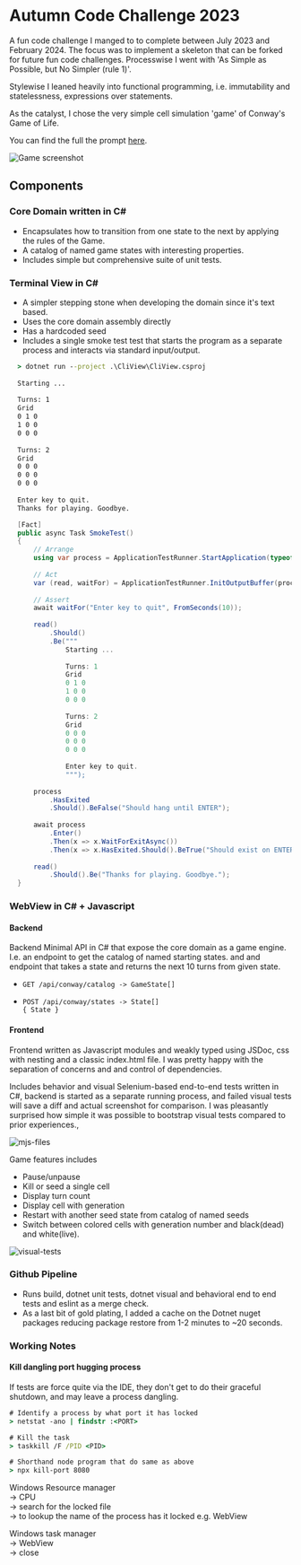 ﻿# Autumn Code Challenge 2023

A fun code challenge I manged to to complete between July 2023 and February 2024. 
The focus was to implement a skeleton that can be forked for future fun code challenges.
Processwise I went with 'As Simple as Possible, but No Simpler (rule 1)'.

Stylewise I leaned heavily into functional programming, i.e. immutability and statelessness,
expressions over statements.

As the catalyst, I chose the very simple cell simulation 'game' of Conway's Game of Life.

You can find the full the prompt [here](https://tugend.github.io/challenges/2023/07/28/autumn-code-challenge.html).

![Game screenshot](./readme-assets/game-screenshot-beacon.png)

## Components

### Core Domain written in C#
  - Encapsulates how to transition from one state to the next by applying the rules of the Game.
  - A catalog of named game states with interesting properties.
  - Includes simple but comprehensive suite of unit tests.
  
### Terminal View in C#
  - A simpler stepping stone when developing the domain since it's text based.
  - Uses the core domain assembly directly 
  - Has a hardcoded seed
  - Includes a single smoke test test that starts the program as a separate process and interacts via standard input/output. 

  ```cmd
    > dotnet run --project .\CliView\CliView.csproj
    
    Starting ...
    
    Turns: 1
    Grid
    0 1 0
    1 0 0
    0 0 0
    
    Turns: 2
    Grid
    0 0 0
    0 0 0
    0 0 0
    
    Enter key to quit.
    Thanks for playing. Goodbye.
  ```

  ```csharp
    [Fact]
    public async Task SmokeTest()
    {
        // Arrange
        using var process = ApplicationTestRunner.StartApplication(typeof(Program));
        
        // Act
        var (read, waitFor) = ApplicationTestRunner.InitOutputBuffer(process);
        
        // Assert
        await waitFor("Enter key to quit", FromSeconds(10));
        
        read()
            .Should()
            .Be("""
                Starting ...
    
                Turns: 1
                Grid
                0 1 0
                1 0 0
                0 0 0
    
                Turns: 2
                Grid
                0 0 0
                0 0 0
                0 0 0
    
                Enter key to quit.
                """);
        
        process
            .HasExited
            .Should().BeFalse("Should hang until ENTER");
    
        await process
            .Enter()
            .Then(x => x.WaitForExitAsync())
            .Then(x => x.HasExited.Should().BeTrue("Should exist on ENTER"));
            
        read()
            .Should().Be("Thanks for playing. Goodbye.");
    }
  ```

### WebView in C# + Javascript

#### Backend
Backend Minimal API in C# that expose the core domain as a game engine.
I.e. an endpoint to get the catalog of named starting states.
and and endpoint that takes a state and returns the next 10 turns from given state.
- ```
  GET /api/conway/catalog -> GameState[]
  ```
- ```
  POST /api/conway/states -> State[] 
  { State }
  ```

#### Frontend      
Frontend written as Javascript modules and weakly typed using JSDoc, css with nesting and a classic index.html file.
I was pretty happy with the separation of concerns and and control of dependencies.

Includes behavior and visual Selenium-based end-to-end tests written in C#,
backend is started as a separate running process,
and failed visual tests will save a diff and actual screenshot for comparison.
I was pleasantly surprised how simple it was possible to bootstrap visual tests compared to prior experiences.,

![mjs-files](./readme-assets/wwwroot-files.png)

Game features includes
  - Pause/unpause
  - Kill or seed a single cell
  - Display turn count
  - Display cell with generation 
  - Restart with another seed state from catalog of named seeds
  - Switch between colored cells with generation number and black(dead) and white(live).

![visual-tests](./readme-assets/visual-tests.png)
        
### Github Pipeline

- Runs build, dotnet unit tests, dotnet visual and behavioral end to end tests and eslint as a merge check.
- As a last bit of gold plating, I added a cache on the Dotnet nuget packages reducing package restore from 1-2 minutes to ~20 seconds.

### Working Notes

#### Kill dangling port hugging process

If tests are force quite via the IDE, they don't get to do their graceful shutdown,
and may leave a process dangling.

```cmd
# Identify a process by what port it has locked
> netstat -ano | findstr :<PORT>

# Kill the task
> taskkill /F /PID <PID>

# Shorthand node program that do same as above
> npx kill-port 8080
```

Windows Resource manager   
-> CPU  
-> search for the locked file   
-> to lookup the name of the process has it locked e.g. WebView

Windows task manager   
-> WebView   
-> close
